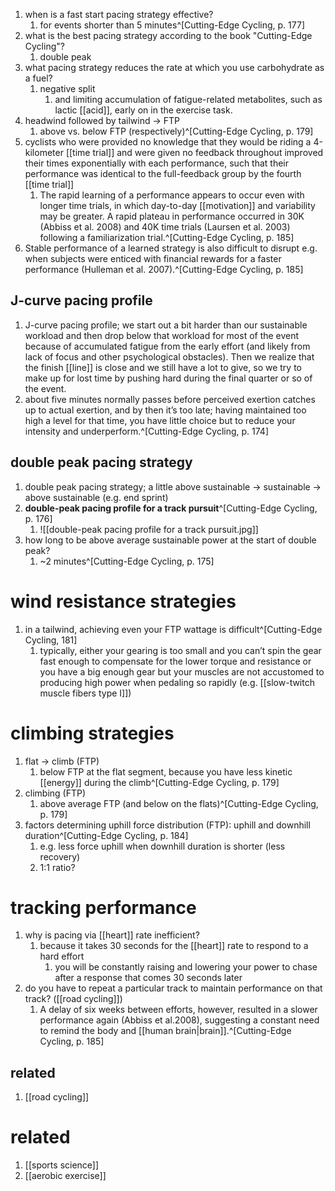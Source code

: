1. when is a fast start pacing strategy effective?
	1. for events shorter than 5 minutes^[Cutting-Edge Cycling, p. 177]
2. what is the best pacing strategy according to the book "Cutting-Edge Cycling"?
	1. double peak
3. what pacing strategy reduces the rate at which you use carbohydrate as a fuel?
	1. negative split
		1. and limiting accumulation of fatigue-related metabolites, such as lactic [[acid]], early on in the exercise task.
4. headwind followed by tailwind → FTP
	1. above vs. below FTP (respectively)^[Cutting-Edge Cycling, p. 179]
5. cyclists who were provided no knowledge that they would be riding a 4-kilometer [[time trial]] and were given no feedback throughout improved their times exponentially with each performance, such that their performance was identical to the full-feedback group by the fourth [[time trial]]
	1. The rapid learning of a performance appears to occur even with longer time trials, in which day-to-day [[motivation]] and variability may be greater. A rapid plateau in performance occurred in 30K (Abbiss et al. 2008) and 40K time trials (Laursen et al. 2003) following a familiarization trial.^[Cutting-Edge Cycling, p. 185]
6. Stable performance of a learned strategy is also difficult to disrupt e.g. when subjects were enticed with financial rewards for a faster performance (Hulleman et al. 2007).^[Cutting-Edge Cycling, p. 185]
## J-curve pacing profile
1. J-curve pacing profile; we start out a bit harder than our sustainable workload and then drop below that workload for most of the event because of accumulated fatigue from the early effort (and likely from lack of focus and other psychological obstacles). Then we realize that the finish [[line]] is close and we still have a lot to give, so we try to make up for lost time by pushing hard during the final quarter or so of the event.
2. about five minutes normally passes before perceived exertion catches up to actual exertion, and by then it’s too late; having maintained too high a level for that time, you have little choice but to reduce your intensity and underperform.^[Cutting-Edge Cycling, p. 174]

## double peak pacing strategy
1. double peak pacing strategy; a little above sustainable → sustainable → above sustainable (e.g. end sprint)
2. **double-peak pacing profile for a track pursuit**^[Cutting-Edge Cycling, p. 176]
	1. ![[double-peak pacing profile for a track pursuit.jpg]]
3. how long to be above average sustainable power at the start of double peak?
	1. ~2 minutes^[Cutting-Edge Cycling, p. 175]

# wind resistance strategies
1. in a tailwind, achieving even your FTP wattage is difficult^[Cutting-Edge Cycling, 181]
	1. typically, either your gearing is too small and you can’t spin the gear fast enough to compensate for the lower torque and resistance or you have a big enough gear but your muscles are not accustomed to producing high power when pedaling so rapidly (e.g. [[slow-twitch muscle fibers type I]])

# climbing strategies
1. flat → climb (FTP)
	1. below FTP at the flat segment, because you have less kinetic [[energy]] during the climb^[Cutting-Edge Cycling, p. 179]
2. climbing (FTP)
	1. above average FTP (and below on the flats)^[Cutting-Edge Cycling, p. 179]
3. factors determining uphill force distribution (FTP): uphill and downhill duration^[Cutting-Edge Cycling, p. 184]
	1. e.g. less force uphill when downhill duration is shorter (less recovery)
	2. 1:1 ratio?

# tracking performance
1. why is pacing via [[heart]] rate inefficient?
	1. because it takes 30 seconds for the [[heart]] rate to respond to a hard effort
		1. you will be constantly raising and lowering your power to chase after a response that comes 30 seconds later
2. do you have to repeat a particular track to maintain performance on that track? ([[road cycling]])
	1. A delay of six weeks between efforts, however, resulted in a slower performance again (Abbiss et al.2008), suggesting a constant need to remind the body and [[human brain|brain]].^[Cutting-Edge Cycling, p. 185]

## related
1. [[road cycling]]

# related
1. [[sports science]]
2. [[aerobic exercise]]